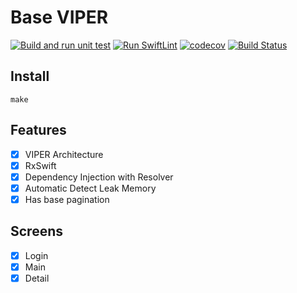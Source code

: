 # Base VIPER
[![Build and run unit test](https://github.com/manhpham90vn/iOS-VIPER-Architecture/actions/workflows/buildTests.yml/badge.svg)](https://github.com/manhpham90vn/iOS-VIPER-Architecture/actions/workflows/buildTests.yml)
[![Run SwiftLint](https://github.com/manhpham90vn/iOS-VIPER-Architecture/actions/workflows/swiftlint.yml/badge.svg)](https://github.com/manhpham90vn/iOS-VIPER-Architecture/actions/workflows/swiftlint.yml)
[![codecov](https://codecov.io/gh/manhpham90vn/iOS-VIPER-Architecture/branch/master/graph/badge.svg?token=VABBKXP9O2)](https://codecov.io/gh/manhpham90vn/iOS-VIPER-Architecture)
[![Build Status](https://app.bitrise.io/app/7a629824e25ebf1b/status.svg?token=J1AllE7BJtqWq4fz9Z9U5g&branch=master)](https://app.bitrise.io/app/7a629824e25ebf1b)
## Install
```shell
make
```

## Features
- [x] VIPER Architecture
- [x] RxSwift
- [x] Dependency Injection with Resolver
- [x] Automatic Detect Leak Memory
- [x] Has base pagination

## Screens
- [x] Login
- [x] Main
- [x] Detail
